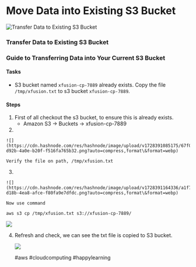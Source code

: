# Move Data into Existing S3 Bucket

![Transfer Data to Existing S3 Bucket](https://cdn.hashnode.com/res/hashnode/image/upload/v1728390559162/25a1774e-5e63-4500-8cba-c660c4753539.png?w=1600\&h=840\&fit=crop\&crop=entropy\&auto=compress,format\&format=webp)

### Transfer Data to Existing S3 Bucket

### Guide to Transferring Data into Your Current S3 Bucket

#### Tasks <a href="#heading-tasks" id="heading-tasks"></a>

* S3 bucket named `xfusion-cp-7889` already exists. Copy the file `/tmp/xfusion.txt` to s3 bucket `xfusion-cp-7889`.

#### Steps <a href="#heading-steps" id="heading-steps"></a>

1. First of all checkout the s3 bucket, to ensure this is already exists.
   * Amazon S3 → Buckets → xfusion-cp-7889
2.

    ![](https://cdn.hashnode.com/res/hashnode/image/upload/v1728391085175/67f07174-d92b-4a0e-b20f-f516fa765b32.png?auto=compress,format\&format=webp)

    Verify the file on path, /tmp/xfusion.txt
3.

    ![](https://cdn.hashnode.com/res/hashnode/image/upload/v1728391164336/a1f7ddb6-d18b-4ea8-afce-f80fa9e7dfdc.png?auto=compress,format\&format=webp)

    Now use command

```
aws s3 cp /tmp/xfusion.txt s3://xfusion-cp-7889/
```

![](https://cdn.hashnode.com/res/hashnode/image/upload/v1728391296421/3546f164-b75d-4b99-bfb5-ac6f91e1ba50.png?auto=compress,format\&format=webp)

4.  Refresh and check, we can see the txt file is copied to S3 bucket.

    ![](https://cdn.hashnode.com/res/hashnode/image/upload/v1728391332302/ca552b52-c833-4f2a-830b-fea8b30480c1.png?auto=compress,format\&format=webp)

    \#aws #cloudcomputing #happylearning
